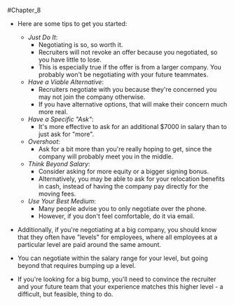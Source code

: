 #Chapter_8 
- Here are some tips to get you started:
	- *Just Do It*:
		- Negotiating is so, so worth it.
		- Recruiters will not revoke an offer because you negotiated, so you have little to lose.
		- This is especially true if the offer is from a larger company. You probably won't be negotiating with your future teammates.
	- *Have a Viable Alternative*:
		- Recruiters negotiate with you because they're concerned you may not join the company otherwise.
		- If you have alternative options, that will make their concern much more real.
	- *Have a Specific "Ask"*:
		- It's more effective to ask for an additional $7000 in salary than to just ask for "more".
	- *Overshoot*:
		- Ask for a bit more than you're really hoping to get, since the company will probably meet you in the middle.
	- *Think Beyond Salary*:
		- Consider asking for more equity or a bigger signing bonus.
		- Alternatively, you may be able to ask for your relocation benefits in cash, instead of having the company pay directly for the moving fees.
	- *Use Your Best Medium*:
		- Many people advise you to only negotiate over the phone.
		- However, if you don't feel comfortable, do it via email.

- Additionally, if you're negotiating at a big company, you should know that they often have "levels" for employees, where all employees at a particular level are paid around the same amount.
- You can negotiate within the salary range for your level, but going beyond that requires bumping up a level.
- If you're looking for a big bump, you'll need to convince the recruiter and your future team that your experience matches this higher level - a difficult, but feasible, thing to do.